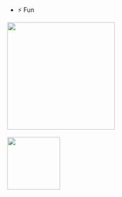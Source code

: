 - ⚡ Fun


<a href="https://github.com/tulamelkii">
  <img height="245" align="center" src="https://github-readme-stats.vercel.app/api/top-langs/?username=tulamelkii&layout=donut&cache_seconds=86400&theme=transparent" />
<br />

<br />
<a href="https://github.com/tulamelkii/minikube">
  <img height="120" align="center" src="https://github-readme-stats.vercel.app/api/pin/?username=tulamelkii&repo=minikube&theme=transparent" />



<!---
tulamelkii/tulamelkii is a ✨ special ✨ repository because its `README.md` (this file) appears on your GitHub profile.
You can click the Preview link to take a look at your changes.
--->
